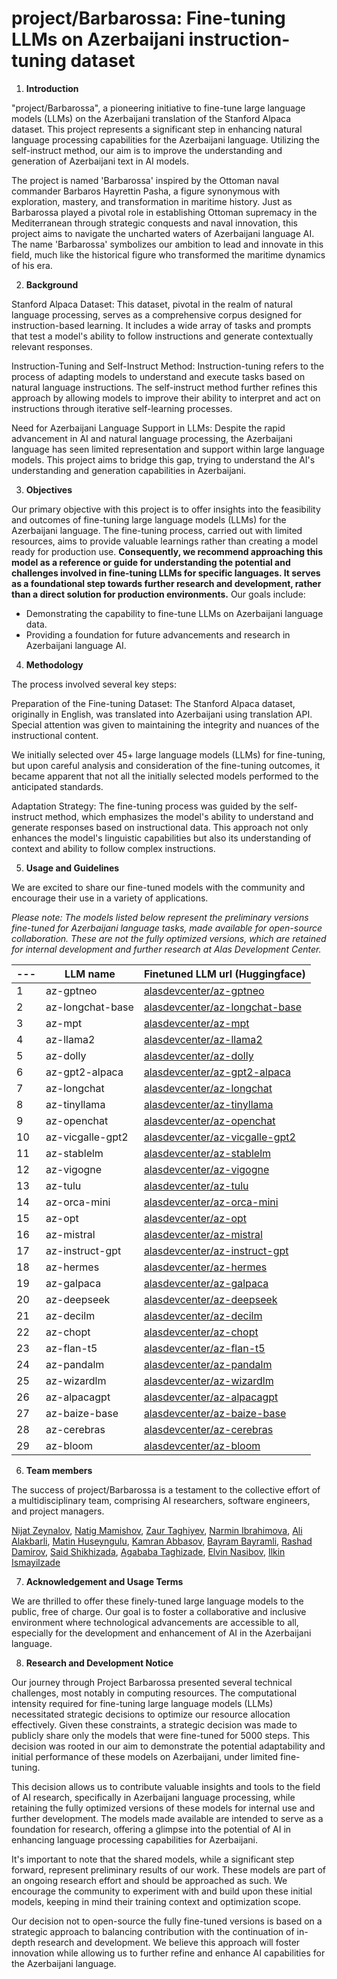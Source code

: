 # project/Barbarossa: Fine-tuning LLMs on Azerbaijani instruction-tuning dataset

1. **Introduction**

"project/Barbarossa", a pioneering initiative to fine-tune large language models (LLMs) on the Azerbaijani translation of the Stanford Alpaca dataset. This project represents a significant step in enhancing natural language processing capabilities for the Azerbaijani language. Utilizing the self-instruct method, our aim is to improve the understanding and generation of Azerbaijani text in AI models.

The project is named 'Barbarossa' inspired by the Ottoman naval commander Barbaros Hayrettin Pasha, a figure synonymous with exploration, mastery, and transformation in maritime history. Just as Barbarossa played a pivotal role in establishing Ottoman supremacy in the Mediterranean through strategic conquests and naval innovation, this project aims to navigate the uncharted waters of Azerbaijani language AI. The name 'Barbarossa' symbolizes our ambition to lead and innovate in this field, much like the historical figure who transformed the maritime dynamics of his era.


2. **Background**
   
Stanford Alpaca Dataset: This dataset, pivotal in the realm of natural language processing, serves as a comprehensive corpus designed for instruction-based learning. It includes a wide array of tasks and prompts that test a model's ability to follow instructions and generate contextually relevant responses.

Instruction-Tuning and Self-Instruct Method: Instruction-tuning refers to the process of adapting models to understand and execute tasks based on natural language instructions. The self-instruct method further refines this approach by allowing models to improve their ability to interpret and act on instructions through iterative self-learning processes.

Need for Azerbaijani Language Support in LLMs: Despite the rapid advancement in AI and natural language processing, the Azerbaijani language has seen limited representation and support within large language models. This project aims to bridge this gap, trying to understand the AI's understanding and generation capabilities in Azerbaijani.

3. **Objectives**
   
Our primary objective with this project is to offer insights into the feasibility and outcomes of fine-tuning large language models (LLMs) for the Azerbaijani language. The fine-tuning process, carried out with limited resources, aims to provide valuable learnings rather than creating a model ready for production use. __Consequently, we recommend approaching this model as a reference or guide for understanding the potential and challenges involved in fine-tuning LLMs for specific languages. It serves as a foundational step towards further research and development, rather than a direct solution for production environments.__ Our goals include:

- Demonstrating the capability to fine-tune LLMs on Azerbaijani language data.
- Providing a foundation for future advancements and research in Azerbaijani language AI.


4. **Methodology**
   
The process involved several key steps:

Preparation of the Fine-tuning Dataset: The Stanford Alpaca dataset, originally in English, was translated into Azerbaijani using translation API. Special attention was given to maintaining the integrity and nuances of the instructional content.

We initially selected over 45+ large language models (LLMs) for fine-tuning, but upon careful analysis and consideration of the fine-tuning outcomes, it became apparent that not all the initially selected models performed to the anticipated standards.

Adaptation Strategy: The fine-tuning process was guided by the self-instruct method, which emphasizes the model's ability to understand and generate responses based on instructional data. This approach not only enhances the model's linguistic capabilities but also its understanding of context and ability to follow complex instructions.

5. **Usage and Guidelines**


We are excited to share our fine-tuned models with the community and encourage their use in a variety of applications. 

*Please note: The models listed below represent the preliminary versions fine-tuned for Azerbaijani language tasks, made available for open-source collaboration. These are not the fully optimized versions, which are retained for internal development and further research at Alas Development Center.*

 --- | LLM name |  Finetuned LLM url (Huggingface) | 
--- | --- | --- |
1 | az-gptneo | [alasdevcenter/az-gptneo](https://huggingface.co/alasdevcenter/az-gptneo) | 
2 | az-longchat-base | [alasdevcenter/az-longchat-base](https://huggingface.co/alasdevcenter/az-longchat-base) | 
3 | az-mpt | [alasdevcenter/az-mpt](https://huggingface.co/alasdevcenter/az-mpt) | 
4 | az-llama2 | [alasdevcenter/az-llama2](https://huggingface.co/alasdevcenter/az-llama2) | 
5 | az-dolly | [alasdevcenter/az-dolly](https://huggingface.co/alasdevcenter/az-dolly) | 
6 | az-gpt2-alpaca | [alasdevcenter/az-gpt2-alpaca](https://huggingface.co/alasdevcenter/az-gpt2-alpaca) | 
7 | az-longchat | [alasdevcenter/az-longchat](https://huggingface.co/alasdevcenter/az-longchat) | 
8 | az-tinyllama | [alasdevcenter/az-tinyllama](https://huggingface.co/alasdevcenter/az-tinyllama) | 
9 | az-openchat | [alasdevcenter/az-openchat](https://huggingface.co/alasdevcenter/az-openchat) | 
10 | az-vicgalle-gpt2 | [alasdevcenter/az-vicgalle-gpt2](https://huggingface.co/alasdevcenter/az-vicgalle-gpt2) | 
11 | az-stablelm | [alasdevcenter/az-stablelm](https://huggingface.co/alasdevcenter/az-stablelm) | 
12 | az-vigogne | [alasdevcenter/az-vigogne](https://huggingface.co/alasdevcenter/az-vigogne) | 
13 | az-tulu | [alasdevcenter/az-tulu](https://huggingface.co/alasdevcenter/az-tulu) | 
14 | az-orca-mini | [alasdevcenter/az-orca-mini](https://huggingface.co/alasdevcenter/az-orca-mini) | 
15 | az-opt | [alasdevcenter/az-opt](https://huggingface.co/alasdevcenter/az-opt) | 
16 | az-mistral | [alasdevcenter/az-mistral](https://huggingface.co/alasdevcenter/az-mistral) | 
17 | az-instruct-gpt | [alasdevcenter/az-instruct-gpt](https://huggingface.co/alasdevcenter/az-instruct-gpt) | 
18 | az-hermes | [alasdevcenter/az-hermes](https://huggingface.co/alasdevcenter/az-hermes) | 
19 | az-galpaca | [alasdevcenter/az-galpaca](https://huggingface.co/alasdevcenter/az-galpaca) | 
20 | az-deepseek | [alasdevcenter/az-deepseek](https://huggingface.co/alasdevcenter/az-deepseek) | 
21 | az-decilm | [alasdevcenter/az-decilm](https://huggingface.co/alasdevcenter/az-decilm) | 
22 | az-chopt | [alasdevcenter/az-chopt](https://huggingface.co/alasdevcenter/az-chopt) | 
23 | az-flan-t5 | [alasdevcenter/az-flan-t5](https://huggingface.co/alasdevcenter/az-flan-t5) | 
24 | az-pandalm | [alasdevcenter/az-pandalm](https://huggingface.co/alasdevcenter/az-pandalm) | 
25 | az-wizardlm | [alasdevcenter/az-wizardlm](https://huggingface.co/alasdevcenter/az-wizardlm) | 
26 | az-alpacagpt | [alasdevcenter/az-alpacagpt](https://huggingface.co/alasdevcenter/az-alpacagpt) | 
27 | az-baize-base | [alasdevcenter/az-baize-base](https://huggingface.co/alasdevcenter/az-baize-base) | 
28 | az-cerebras | [alasdevcenter/az-cerebras](https://huggingface.co/alasdevcenter/az-cerebras) | 
29 | az-bloom | [alasdevcenter/az-bloom](https://huggingface.co/alasdevcenter/az-bloom) | 



      
6. **Team members**

The success of project/Barbarossa is a testament to the collective effort of a multidisciplinary team, comprising AI researchers, software engineers, and project managers. 


[Nijat Zeynalov](https://az.linkedin.com/in/nijat-zeynalov-064163142),
[Natig Mamishov](https://az.linkedin.com/in/natig-mamishov),
[Zaur Taghiyev](https://az.linkedin.com/in/zaur-tagiyev),
[Narmin Ibrahimova](https://az.linkedin.com/in/nərmin-ibrahimova-bab29821a),
[Ali Alakbarli](www.linkedin.com/in/ali-alakbarli-3a1613281),
[Matin Huseyngulu](www.linkedin.com/in/matin-huseyngulu-719a98204),
[Kamran Abbasov](http://linkedin.com/in/kamranabbasov),
[Bayram Bayramli](https://www.linkedin.com/in/bayram-bayramlı),
[Rashad Damirov](https://www.linkedin.com/in/rəşad-dəmirov-89b124280),
[Said Shikhizada](https://www.linkedin.com/in/said-shikhizada),
[Agababa Taghizade](https://www.linkedin.com/in/agababa-tagizade/),
[Elvin Nasibov](https://www.linkedin.com/in/elvin-nasibov-793879214/),
[Ilkin Ismayilzade](https://www.linkedin.com/in/ilkin-ismayilzade-24038528a/)

      
7. **Acknowledgement and Usage Terms**

We are thrilled to offer these finely-tuned large language models to the public, free of charge. Our goal is to foster a collaborative and inclusive environment where technological advancements are accessible to all, especially for the development and enhancement of AI in the Azerbaijani language.


8. **Research and Development Notice**

Our journey through Project Barbarossa presented several technical challenges, most notably in computing resources. The computational intensity required for fine-tuning large language models (LLMs) necessitated strategic decisions to optimize our resource allocation effectively. Given these constraints, a strategic decision was made to publicly share only the models that were fine-tuned for 5000 steps. This decision was rooted in our aim to demonstrate the potential adaptability and initial performance of these models on Azerbaijani, under limited fine-tuning.

This decision allows us to contribute valuable insights and tools to the field of AI research, specifically in Azerbaijani language processing, while retaining the fully optimized versions of these models for internal use and further development. The models made available are intended to serve as a foundation for research, offering a glimpse into the potential of AI in enhancing language processing capabilities for Azerbaijani.

It's important to note that the shared models, while a significant step forward, represent preliminary results of our work. These models are part of an ongoing research effort and should be approached as such. We encourage the community to experiment with and build upon these initial models, keeping in mind their training context and optimization scope.

Our decision not to open-source the fully fine-tuned versions is based on a strategic approach to balancing contribution with the continuation of in-depth research and development. We believe this approach will foster innovation while allowing us to further refine and enhance AI capabilities for the Azerbaijani language.
